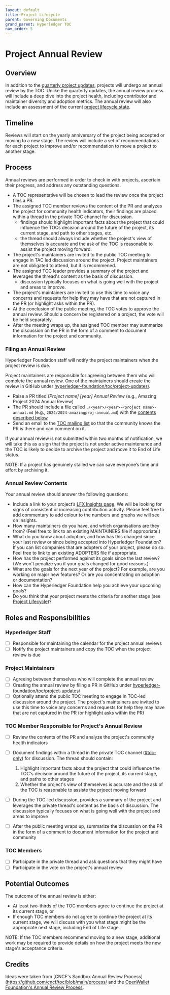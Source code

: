 ```yaml
---
layout: default
title: Project Lifecycle
parent: Governing Documents
grand_parent: Hyperledger TOC
nav_order: 5
---
```

[//]: # (SPDX-License-Identifier: CC-BY-4.0)

# Project Annual Review

## Overview
In addition to the [quarterly project updates](./project-updates.md), projects will undergo an annual review by the TOC. Unlike the quarterly updates, the annual review process will include a deep dive into the project health, including contributor and maintainer diversity and adoption metrics. The annual review will also include an assessment of the current [project lifecycle state](./project-lifecycle.md).

## Timeline
Reviews will start on the yearly anniversary of the project being accepted or moving to a new stage. The review will include a set of recommendations for each project to improve and/or recommendation to move a project to another stage.

## Process

Annual reviews are performed in order to check in with projects, ascertain their progress, and address any outstanding questions.

* A TOC representative will be chosen to lead the review once the project files a PR.
* The assigned TOC member reviews the content of the PR and analyzes the project for community health indicators, their findings are placed within a thread in the private TOC channel for discussion.
    * findings should highlight important facts about the project that could influence the TOCs decision around the future of the project, its current stage, and path to other stages, etc.
    * the thread should always include whether the project's view of themselves is accurate and the ask of the TOC is reasonable to assist the project moving forward.
* The project's maintainers are invited to the public TOC meeting to engage in TAC led discussion around the project. Project maintainers are not obligated to attend, but it is recommened.
* The assigned TOC leader provides a summary of the project and leverages the thread's content as the basis of discussion.
    * discussion typically focuses on what is going well with the project and areas to improve.
* The project's maintainers are invited to use this time to voice any concerns and requests for help they may have that are not captured in the PR (or highlight asks within the PR).
* At the conclusion of the public meeting, the TOC votes to approve the annual review. Should a concern be registered on a project, the vote will be held separately.
* After the meeting wraps up, the assigned TOC member may summarize the discussion on the PR in the form of a comment to document information for the project and community.


### Filing an Annual Review
Hyperledger Foundation staff will notify the project maintainers when the project review is due. 

Project maintainers are responsible for agreeing between them who will complete the annual review. One of the maintainers should create the review in GitHub under [hyperledger-foundation/toc/project-updates/](https://github.com/hyperledger-foundation/toc/tree/main/project-updates). 

* Raise a PR titled *[Project name] [year] Annual Review* (e.g., Amazing Project 2024 Annual Review)
* The PR should include a file called `./<year>/<year>-<project name>-annual.md` (e.g., `2024/2024-amazingproj-annual.md`) with the [contents described below](#annual-review-contents)
* Send an email to the [TOC mailing list](mailto:toc@lists.hyperledger.org) so that the community knows the PR is there and can comment on it.

If your annual review is not submitted within two months of notification, we will take this as a sign that the project is not under active maintenance and the TOC is likely to decide to archive the project and move it to End of Life status. 

NOTE: If a project has genuinely stalled we can save everyone’s time and effort by archiving it.

### Annual Review Contents
Your annual review should answer the following questions: 

* Include a link to your project’s [LFX Insights page](https://insights-v2.lfx.linuxfoundation.org/projects). We will be looking for signs of consistent or increasing contribution activity. Please feel free to add commentary to add colour to the numbers and graphs we will see on Insights.
* How many maintainers do you have, and which organisations are they from? (Feel free to link to an existing MAINTAINERS file if appropriate.)
* What do you know about adoption, and how has this changed since your last review or since being accepted into Hyperledger Foundation? If you can list companies that are adopters of your project, please do so. Feel free to link to an existing ADOPTERS file if appropriate.
* How has the project performed against its goals since the last review? (We won't penalize you if your goals changed for good reasons.)
* What are the goals for the next year of the project? For example, are you working on major new features? Or are you concentrating on adoption or documentation? 
* How can the Hyperledger Foundation help you achieve your upcoming goals? 
* Do you think that your project meets the criteria for another stage (see [Project Lifecycle](project-lifecycle.md))?

## Roles and Responsibilities

### Hyperledger Staff

- [ ] Responsible for maintaining the calendar for the project annual reviews
- [ ] Notify the project maintainers and copy the TOC when the project review is due

### Project Maintainers
- [ ] Agreeing between themselves who will complete the annual review
- [ ] Creating the annual review by filing a PR in GitHub under [hyperledger-foundation/toc/project-updates/](https://github.com/hyperledger-foundation/toc/tree/main/project-updates)
- [ ] Optionally attend the public TOC meeting to engage in TOC-led discussion around the project. The project's maintainers are invited to use this time to voice any concerns and requests for help they may have that are not captured in the PR (or highlight asks within the PR)

### TOC Member Responsible for Project's Annual Review
- [ ] Review the contents of the PR and analyze the project's community health indicators
- [ ] Document findings within a thread in the private TOC channel ([#toc-only](https://discord.com/login?redirect_to=%2Fchannels%2F905194001349627914%2F945035770954141796)) for discussion. The thread should contain:

    1. Highlight important facts about the project that could influence the TOC's decisoin around the future of the project, its current stage, and paths to other stages
    2. Whether the project's view of themselves is accurate and the ask of the TOC is reasonable to assiste the prjoect moving forward

- [ ] During the TOC-led discussion, provides a summary of the project and leverages the private thread's content as the basis of discussion. The discussion typically focuses on what is going well with the project and areas to improve
- [ ] After the public meeting wraps up, summarize the discussion on the PR in the form of a comment to document information for the project and community

### TOC Members
- [ ] Participate in the private thread and ask questions that they might have
- [ ] Participate in the vote on the project's annual review

## Potential Outcomes
The outcome of the annual review is either:

* At least two-thirds of the TOC members agree to continue the project at its current stage, or
* If enough TOC members do not agree to continue the project at its current stage, we will discuss with you what stage might be the appropriate next stage, including End of Life stage.

NOTE: If the TOC members recommend moving to a new stage, additional work may be required to provide details on how the project meets the new stage's acceptance criteria.

## Credits
Ideas were taken from [CNCF's Sandbox Annual Review Process](https://github.com/cncf/toc/blob/main/process/ and the [OpenWallet Foundation's Annual Review Process](https://openwallet-foundation.github.io/tac/governance/project-annual-review-process/).
